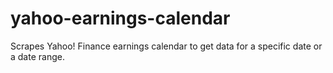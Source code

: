 # yahoo-earnings-calendar
Scrapes Yahoo! Finance earnings calendar to get data for a specific date or a date range.
